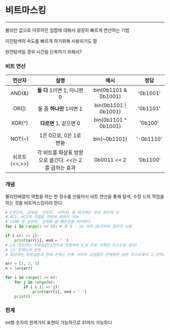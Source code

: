 # **비트마스킹**

------

불리안 값으로 이루어진 집합에 대해서 굉장히 빠르게 연산하는 기법

이진탐색의 속도를 빠르게 하기위해 사용되기도 함

완전탐색일 경우 시간을 단축하기 위해서?

### 비트 연산

|  **연산자**   |                        **설명**                        |       **예시**        | **정답**  |
| :-----------: | :----------------------------------------------------: | :-------------------: | :-------: |
|    AND(&)     |             **둘 다** 1이면  1,  아니면 0              | bin(0b1101 & 0b1001)  | '0b1001'  |
|    OR(\|)     |                둘 중 **하나만** 1이면 1                | bin(0b1101 \| 0b1001) | '0b1101'  |
|    XOR(^)     |                 **다르면** 1, 같으면 0                 | bin(0b1101 ^ 0b1001)  |  '0b100'  |
|    NOT(~)     |                1은 0으로, 0은 1로 변환                 |     bin(~0b1101)      | '-0b1110' |
| 쉬프트(<<,>>) | 각 비트를 화살표 방향으로 옮긴다. <<는 2를 곱하는 효과 |      0b0011 << 2      | '0b1100'  |

### 개념

불리언배열의 역할을 하는 한 정수를 만들어서 비트 연산을 통해 탐색, 수정 드의 작업을 하는 것을 비트마스킹이라 한다.

```python
# {권은비, 김채원, 안유진, 사쿠라} 를 체크하는 모든 경우의 수
# 4C1, 4C2의 조합을 한번에 표현이 가능
# 1100 은 권은비, 김채원 을 뽑은것을 의미한다.
for i in range(1 << 4): # 총 0 - 15 까지 16가지의 경우가 나옴
```

```python
if i &(1 << j):
    print(arr[j], end = ' ')
# i는 찾으려는 부분집합(2진수로 변환하여 1,0 으로 이뤄진 리스트로 생각)
# j는 인덱스의 번호
# 찾으려는 부분집합과 현재 인덱스 번화 사이의 교집합이 존재하면 원본 리스트에서 그 인덱스의 요소를 출력
```

```python
arr = [1, 2, 3]
n = len(arr)

for i in range(1 << n):
    for j in range(n):
        if i & (1 << j):
            print(arr[i], end = ' ')
    print()
```



### 한계 

int형 숫자의 한계가지 표현이 가능하므로 31까지 가능하다 

